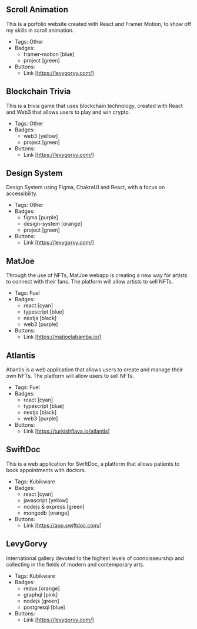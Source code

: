## Scroll Animation
This is a porfolio website created with React and Framer Motion, to show off my skills in scroll animation.
- Tags: Other
- Badges:
  - framer-motion [blue]
  - project [green]
- Buttons:
  - Link [https://levygorvy.com/]

## Blockchain Trivia
This is a trivia game that uses blockchain technology, created with React and Web3 that allows users to play and win crypto.
- Tags: Other
- Badges:
  - web3 [yellow]
  - project [green]
- Buttons:
  - Link [https://levygorvy.com/]

## Design System
Design System using Figma, ChakraUI and React, with a focus on accessibility.
- Tags: Other
- Badges:
  - figma [purple]
  - design-system [orange]
  - project [green]
- Buttons:
  - Link [https://levygorvy.com/]

## MatJoe
Through the use of NFTs, MatJoe webapp is creating a new way for artists to connect with their fans. The platform will allow artists to sell NFTs.
- Tags: Fuel
- Badges:
  - react [cyan]
  - typescript [blue]
  - nextjs [black]
  - web3 [purple]
- Buttons:
  - Link [https://matjoelabamba.io/]

## Atlantis
Atlantis is a web application that allows users to create and manage their own NFTs. The platform will allow users to sell NFTs.
- Tags: Fuel
- Badges:
  - react [cyan]
  - typescript [blue]
  - nextjs [black]
  - web3 [purple]
- Buttons:
  - Link [https://turkishflava.io/atlantis]

## SwiftDoc
This is a web application for SwiftDoc, a platform that allows patients to book appointments with doctors.
- Tags: Kubikware
- Badges:
  - react [cyan]
  - javascript [yellow]
  - nodejs & express [green]
  - mongodb [orange]
- Buttons:
  - Link [https://app.swiftdoc.com/]

## LevyGorvy
International gallery devoted to the highest levels of connoisseurship and collecting in the fields of modern and contemporary arts.
- Tags: Kubikware
- Badges:
  - redux [orange]
  - graphql [pink]
  - nodejs [green]
  - postgresql [blue]
- Buttons:
  - Link [https://levygorvy.com/]
